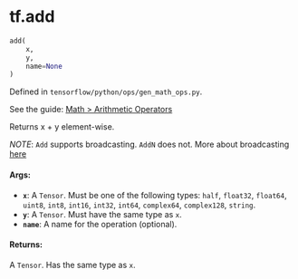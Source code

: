 <div itemscope itemtype="http://developers.google.com/ReferenceObject">
<meta itemprop="name" content="tf.add" />
</div>

# tf.add

``` python
add(
    x,
    y,
    name=None
)
```



Defined in `tensorflow/python/ops/gen_math_ops.py`.

See the guide: [Math > Arithmetic Operators](../../../api_guides/python/math_ops.md#Arithmetic_Operators)

Returns x + y element-wise.

*NOTE*: `Add` supports broadcasting. `AddN` does not. More about broadcasting
[here](http://docs.scipy.org/doc/numpy/user/basics.broadcasting.html)

#### Args:

* <b>`x`</b>: A `Tensor`. Must be one of the following types: `half`, `float32`, `float64`, `uint8`, `int8`, `int16`, `int32`, `int64`, `complex64`, `complex128`, `string`.
* <b>`y`</b>: A `Tensor`. Must have the same type as `x`.
* <b>`name`</b>: A name for the operation (optional).


#### Returns:

A `Tensor`. Has the same type as `x`.